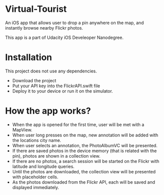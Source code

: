 # Virtual-Tourist
An iOS app that allows user to drop a pin anywhere on the map, and instantly browse nearby Flickr photos. 

This app is a part of Udacity iOS Develeoper Nanodegree.

# Installation
This project does not use any dependencies. 

- Download the project
- Put your API key into the FlickrAPI.swift file
- Deploy it to your device or run it on the simulator.

# How the app works?
- When the app is opened for the first time, user will be met with a MapView.
- When user long presses on the map, new annotation will be added with the locations city name.
- When user selects an annotation, the PhotoAlbumVC will be presented.
- If there are saved photos in the device memory (that is related with the pin), photos are shown in a collection view.
- If there are no photos, a search session will be started on the Flickr with latitude and longitude queries.
- Until the photos are downloaded, the collection view will be presented with placeholder cells.
- As the photos downloaded from the Flickr API, each will be saved and displayed immediately.
